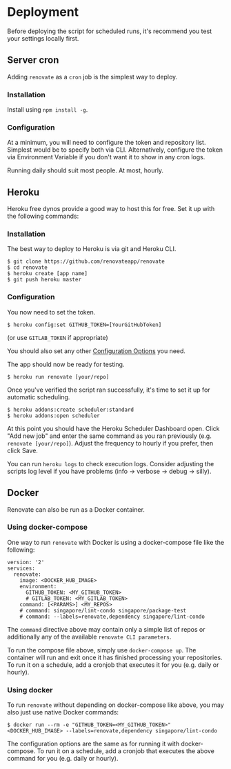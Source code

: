 # Deployment

Before deploying the script for scheduled runs, it's recommend you test your settings locally first.

## Server cron

Adding `renovate` as a `cron` job is the simplest way to deploy.

### Installation

Install using `npm install -g`.

### Configuration

At a minimum, you will need to configure the token and repository list.
Simplest would be to specify both via CLI.
Alternatively, configure the token via Environment Variable if you don't want it to show in any cron logs.

Running daily should suit most people. At most, hourly.

## Heroku

Heroku free dynos provide a good way to host this for free. Set it up with the following commands:

### Installation

The best way to deploy to Heroku is via git and Heroku CLI.

```
$ git clone https://github.com/renovateapp/renovate
$ cd renovate
$ heroku create [app name]
$ git push heroku master
```

### Configuration

You now need to set the token.

```
$ heroku config:set GITHUB_TOKEN=[YourGitHubToken]
```
(or use `GITLAB_TOKEN` if appropriate)

You should also set any other [Configuration Options](configuration.md) you need.

The app should now be ready for testing.

```
$ heroku run renovate [your/repo]
```

Once you've verified the script ran successfully, it's time to set it up for automatic scheduling.
```
$ heroku addons:create scheduler:standard
$ heroku addons:open scheduler
```

At this point you should have the Heroku Scheduler Dashboard open. Click "Add new job" and enter the same command as you ran previously (e.g. `renovate [your/repo]`). Adjust the frequency to hourly if you prefer, then click Save.

You can run `heroku logs` to check execution logs. Consider adjusting the scripts log level if you have problems (info -> verbose -> debug -> silly).

## Docker

Renovate can also be run as a Docker container.

### Using docker-compose

One way to run `renovate` with Docker is using a docker-compose file like the following:

```
version: '2'
services:
  renovate:
    image: <DOCKER_HUB_IMAGE>
    environment:
      GITHUB_TOKEN: <MY_GITHUB_TOKEN>
      # GITLAB_TOKEN: <MY_GITLAB_TOKEN>
    command: [<PARAMS>] <MY_REPOS>
    # command: singapore/lint-condo singapore/package-test
    # command: --labels=renovate,dependency singapore/lint-condo
```

The `command` directive above may contain only a simple list of repos or additionally any of the available `renovate CLI parameters`.

To run the compose file above, simply use `docker-compose up`. The container will run and exit once it has finished processing your repositories. To run it on a schedule, add a cronjob that executes it for you (e.g. daily or hourly).

### Using docker

To run `renovate` without depending on docker-compose like above, you may also just use native Docker commands:

```
$ docker run --rm -e "GITHUB_TOKEN=<MY_GITHUB_TOKEN>" <DOCKER_HUB_IMAGE> --labels=renovate,dependency singapore/lint-condo
```

The configuration options are the same as for running it with docker-compose. To run it on a schedule, add a cronjob that executes the above command for you (e.g. daily or hourly).
